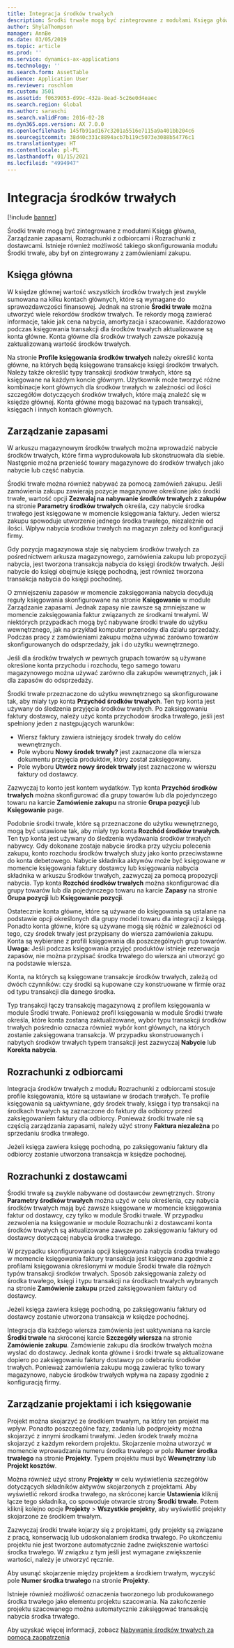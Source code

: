 ```yaml
---
title: Integracja środków trwałych
description: Środki trwałe mogą być zintegrowane z modułami Księga główna, Zarządzanie zapasami, Rozrachunki z odbiorcami i Rozrachunki z dostawcami. Istnieje również możliwość takiego skonfigurowania modułu Środki trwałe, aby był on zintegrowany z zamówieniami zakupu.
author: ShylaThompson
manager: AnnBe
ms.date: 03/05/2019
ms.topic: article
ms.prod: ''
ms.service: dynamics-ax-applications
ms.technology: ''
ms.search.form: AssetTable
audience: Application User
ms.reviewer: roschlom
ms.custom: 3501
ms.assetid: f0639053-d99c-432a-8ead-5c26e0d4eaec
ms.search.region: Global
ms.author: saraschi
ms.search.validFrom: 2016-02-28
ms.dyn365.ops.version: AX 7.0.0
ms.openlocfilehash: 145fb91ad167c3201a5516e7115a9a401bb204c6
ms.sourcegitcommit: 38d40c331c8894acb7b119c5073e3088b54776c1
ms.translationtype: HT
ms.contentlocale: pl-PL
ms.lasthandoff: 01/15/2021
ms.locfileid: "4994947"
---
```

# <a name="fixed-assets-integration"></a>Integracja środków trwałych

[!include [banner](../includes/banner.md)]

Środki trwałe mogą być zintegrowane z modułami Księga główna, Zarządzanie zapasami, Rozrachunki z odbiorcami i Rozrachunki z dostawcami. Istnieje również możliwość takiego skonfigurowania modułu Środki trwałe, aby był on zintegrowany z zamówieniami zakupu.

<a name="general-ledger"></a>Księga główna
--------------

W księdze głównej wartość wszystkich środków trwałych jest zwykle sumowana na kilku kontach głównych, które są wymagane do sprawozdawczości finansowej. Jednak na stronie **Środki trwałe** można utworzyć wiele rekordów środków trwałych. Te rekordy mogą zawierać informacje, takie jak cena nabycia, amortyzacja i szacowanie. Każdorazowo podczas księgowania transakcji dla środków trwałych aktualizowane są konta główne. Konta główne dla środków trwałych zawsze pokazują zaktualizowaną wartość środków trwałych.

Na stronie **Profile księgowania środków trwałych** należy określić konta główne, na których będą księgowane transakcje księgi środków trwałych. Należy także określić typy transakcji środków trwałych, które są księgowane na każdym koncie głównym. Użytkownik może tworzyć różne kombinacje kont głównych dla środków trwałych w zależności od ilości szczegółów dotyczących środków trwałych, które mają znaleźć się w księdze głównej. Konta główne mogą bazować na typach transakcji, księgach i innych kontach głównych.

## <a name="inventory-management"></a>Zarządzanie zapasami
W arkuszu magazynowym środków trwałych można wprowadzić nabycie środków trwałych, które firma wyprodukowała lub skonstruowała dla siebie. Następnie można przenieść towary magazynowe do środków trwałych jako nabycie lub część nabycia. 

Środki trwałe można również nabywać za pomocą zamówień zakupu. Jeśli zamówienia zakupu zawierają pozycje magazynowe określone jako środki trwałe, wartość opcji **Zezwalaj na nabywanie środków trwałych z zakupów** na stronie **Parametry środków trwałych** określa, czy nabycie środka trwałego jest księgowane w momencie księgowania faktury. Jeden wiersz zakupu spowoduje utworzenie jednego środka trwałego, niezależnie od ilości. Wpływ nabycia środków trwałych na magazyn zależy od konfiguracji firmy. 

Gdy pozycja magazynowa staje się nabyciem środków trwałych za pośrednictwem arkusza magazynowego, zamówienia zakupu lub propozycji nabycia, jest tworzona transakcja nabycia do księgi środków trwałych. Jeśli nabycie do księgi obejmuje księgę pochodną, jest również tworzona transakcja nabycia do księgi pochodnej. 

O zmniejszeniu zapasów w momencie zaksięgowania nabycia decydują reguły księgowania skonfigurowane na stronie **Księgowanie** w module Zarządzanie zapasami. Jednak zapasy nie zawsze są zmniejszane w momencie zaksięgowania faktur związanych ze środkami trwałymi. W niektórych przypadkach mogą być nabywane środki trwałe do użytku wewnętrznego, jak na przykład komputer przenośny dla działu sprzedaży. Podczas pracy z zamówieniami zakupu można używać zarówno towarów skonfigurowanych do odsprzedaży, jak i do użytku wewnętrznego. 

Jeśli dla środków trwałych w pewnych grupach towarów są używane określone konta przychodu i rozchodu, tego samego towaru magazynowego można używać zarówno dla zakupów wewnętrznych, jak i dla zapasów do odsprzedaży. 

Środki trwałe przeznaczone do użytku wewnętrznego są skonfigurowane tak, aby miały typ konta **Przychód środków trwałych**. Ten typ konta jest używany do śledzenia przyjęcia środków trwałych. Po zaksięgowaniu faktury dostawcy, należy użyć konta przychodów środka trwałego, jeśli jest spełniony jeden z następujących warunków:

-   Wiersz faktury zawiera istniejący środek trwały do celów wewnętrznych.
-   Pole wyboru **Nowy środek trwały?** jest zaznaczone dla wiersza dokumentu przyjęcia produktów, który został zaksięgowany.
-   Pole wyboru **Utwórz nowy środek trwały** jest zaznaczone w wierszu faktury od dostawcy.

Zazwyczaj to konto jest kontem wydatków. Typ konta **Przychód środków trwałych** można skonfigurować dla grupy towarów lub dla pojedynczego towaru na karcie **Zamówienie zakupu** na stronie **Grupa pozycji** lub **Księgowanie** page.

Podobnie środki trwałe, które są przeznaczone do użytku wewnętrznego, mogą być ustawione tak, aby miały typ konta **Rozchód środków trwałych**. Ten typ konta jest używany do śledzenia wydawania środków trwałych nabywcy. Gdy dokonane zostaje nabycie środka przy użyciu polecenia zakupu, konto rozchodu środków trwałych służy jako konto przeciwstawne do konta debetowego. Nabycie składnika aktywów może być księgowane w momencie księgowania faktury dostawcy lub księgowania nabycia składnika w arkuszu Środków trwałych, zazwyczaj za pomocą propozycji nabycia. Typ konta **Rozchód środków trwałych** można skonfigurować dla grupy towarów lub dla pojedynczego towaru na karcie **Zapasy** na stronie **Grupa pozycji** lub **Księgowanie pozycji**. 

Ostatecznie konta główne, które są używane do księgowania są ustalane na podstawie opcji określonych dla grupy modeli towaru dla integracji z księgą. Ponadto konta główne, które są używane mogą się różnić w zależności od tego, czy środek trwały jest przypisany do wiersza zamówienia zakupu. Konta są wybierane z profili księgowania dla poszczególnych grup towarów. 
**Uwaga:** Jeśli podczas księgowania przyjęć produktów istnieje rezerwacja zapasów, nie można przypisać środka trwałego do wiersza ani utworzyć go na podstawie wiersza. 

Konta, na których są księgowane transakcje środków trwałych, zależą od dwóch czynników: czy środki są kupowane czy konstruowane w firmie oraz od typu transakcji dla danego środka. 

Typ transakcji łączy transakcję magazynową z profilem księgowania w module Środki trwałe. Ponieważ profil księgowania w module Środki trwałe określa, które konta zostaną zaktualizowane, wybór typu transakcji środków trwałych pośrednio oznacza również wybór kont głównych, na których zostanie zaksięgowana transakcja. W przypadku skonstruowanych i nabytych środków trwałych typem transakcji jest zazwyczaj **Nabycie** lub **Korekta nabycia**.

## <a name="accounts-receivable"></a>Rozrachunki z odbiorcami
Integracja środków trwałych z modułu Rozrachunki z odbiorcami stosuje profile księgowania, które są ustawiane w środach trwałych. Te profile księgowania są uaktywniane, gdy środek trwały, księga i typ transakcji na środkach trwałych są zaznaczone do faktury dla odbiorcy przed zaksięgowaniem faktury dla odbiorcy. Ponieważ środki trwałe nie są częścią zarządzania zapasami, należy użyć strony **Faktura niezależna** po sprzedaniu środka trwałego. 

Jeżeli księga zawiera księgę pochodną, po zaksięgowaniu faktury dla odbiorcy zostanie utworzona transakcja w księdze pochodnej.

## <a name="accounts-payable"></a>Rozrachunki z dostawcami
Środki trwałe są zwykle nabywane od dostawców zewnętrznych. Strony **Parametry środków trwałych** można użyć w celu określenia, czy nabycia środków trwałych mają być zawsze księgowane w momencie księgowania faktur od dostawcy, czy tylko w module Środki trwałe. W przypadku zezwolenia na księgowanie w module Rozrachunki z dostawcami konta środków trwałych są aktualizowane zawsze po zaksięgowaniu faktury od dostawcy dotyczącej nabycia środka trwałego. 

W przypadku skonfigurowania opcji księgowania nabycia środka trwałego w momencie księgowania faktury transakcja jest księgowana zgodnie z profilami księgowania określonymi w module Środki trwałe dla różnych typów transakcji środków trwałych. Sposób zaksięgowania zależy od środka trwałego, księgi i typu transakcji na środkach trwałych wybranych na stronie **Zamówienie zakupu** przed zaksięgowaniem faktury od dostawcy. 

Jeżeli księga zawiera księgę pochodną, po zaksięgowaniu faktury od dostawcy zostanie utworzona transakcja w księdze pochodnej.

Integracja dla każdego wiersza zamówienia jest uaktywniana na karcie **Środki trwałe** na skróconej karcie **Szczegóły wiersza** na stronie **Zamówienie zakupu**. Zamówienie zakupu dla środków trwałych można wysłać do dostawcy. Jednak konta główne i środki trwałe są aktualizowane dopiero po zaksięgowaniu faktury dostawcy po odebraniu środków trwałych. Ponieważ zamówienia zakupu mogą zawierać tylko towary magazynowe, nabycie środków trwałych wpływa na zapasy zgodnie z konfiguracją firmy.

## <a name="project-management-and-accounting"></a>Zarządzanie projektami i ich księgowanie
Projekt można skojarzyć ze środkiem trwałym, na który ten projekt ma wpływ. Ponadto poszczególne fazy, zadania lub podprojekty można skojarzyć z innymi środkami trwałymi. Jeden środek trwały można skojarzyć z każdym rekordem projektu. Skojarzenie można utworzyć w momencie wprowadzania numeru środka trwałego w polu **Numer środka trwałego** na stronie **Projekty**. Typem projektu musi być **Wewnętrzny** lub **Projekt kosztów**. 

Można również użyć strony **Projekty** w celu wyświetlenia szczegółów dotyczących składników aktywów skojarzonych z projektami. Aby wyświetlić rekord środka trwałego, na skróconej karcie **Ustawienia** kliknij łącze tego składnika, co spowoduje otwarcie strony **Środki trwałe**. Potem kliknij kolejno opcje **Projekty** &gt; **Wszystkie projekty**, aby wyświetlić projekty skojarzone ze środkiem trwałym. 

Zazwyczaj środki trwałe kojarzy się z projektami, gdy projekty są związane z pracą, konserwacją lub udoskonalaniem środka trwałego. Po ukończeniu projektu nie jest tworzone automatycznie żadne zwiększenie wartości środka trwałego. W związku z tym jeśli jest wymagane zwiększenie wartości, należy je utworzyć ręcznie. 

Aby usunąć skojarzenie między projektem a środkiem trwałym, wyczyść pole **Numer środka trwałego** na stronie **Projekty**. 

Istnieje również możliwość oznaczenia tworzonego lub produkowanego środka trwałego jako elementu projektu szacowania. Na zakończenie projektu szacowanego można automatycznie zaksięgować transakcję nabycia środka trwałego.

Aby uzyskać więcej informacji, zobacz [Nabywanie środków trwałych za pomocą zaopatrzenia](acquire-assets-procurement.md)



